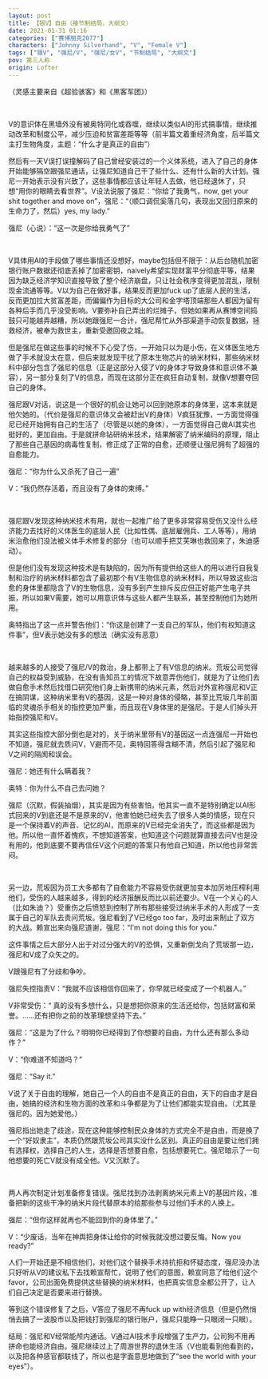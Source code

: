 ```yaml
---
layout: post
title: 【银V】自由（接节制结局，大纲文）
date: 2021-01-31 01:16
categories: ["赛博朋克2077"]
characters: ["Johnny Silverhand", "V", "Female V"]
tags: ["银V", "强尼/V", "强尼/女V", "节制结局", "大纲文"]
pov: 第三人称
origin: Lofter
---
```


（灵感主要来自《超验骇客》和《黑客军团》）

<br>

V的意识体在黑墙外没有被奥特同化或吞噬，继续以类似AI的形式搞事情，继续推动改革和制度公平，减少压迫和贫富差距等等（前半篇文着重经济角度，后半篇文主打生物角度，主题：“什么才是真正的自由”）

然后有一天V误打误撞解码了自己曾经安装过的一个义体系统，进入了自己的身体开始能够隔空跟强尼通话，让强尼知道自己干了些什么、还有什么新的大计划。强尼一开始表示没有兴致了，这些事情都应该让年轻人去做，他已经退休了，只想“用你的眼睛去看世界”。V设法说服了强尼：“你给了我勇气，now, get your shit together and move on”，强尼：“（顺口调侃奚落几句，表现出又回归原来的生命力了，然后）yes, my lady.”

强尼（心说）：“这一次是你给我勇气了”

<br>

V具体用AI的手段做了哪些事情还没想好，maybe包括但不限于：从后台随机加密银行账户数据还彻底丢掉了加密密钥，naively希望实现财富平分彻底平等，结果因为缺乏经济学知识直接导致了整个经济崩盘，只让社会秩序变得更加混乱，限制现金流通等等。V以为自己在做好事，结果反而更加fuck up了底层人民的生活，反而更加拉大贫富差距，而偏偏作为目标的大公司和金字塔顶端那些人都因为留有各种后手而几乎没受影响。V要弥补自己弄出的烂摊子，但她如果再从赛博空间捣鼓只可能越弄越糟，所以她跟强尼一合计，强尼帮忙从外部渠道手动恢复数据，拯救经济，被奉为救世主，重新受邀回夜之城。

但是强尼在做这些事的时候不下心受了伤，一开始只以为是小伤，在义体医生地方做了手术就没太在意，但后来就发现干扰了原本生物芯片的纳米材料，那些纳米材料中部分包含了强尼的信息（正是这部分入侵了V的身体才导致身体和意识体不兼容），另一部分复刻了V的信息，而现在这部分正在疯狂自动复制，就像V想要夺回自己的身体。

强尼跟V对话，说这是一个很好的机会让她可以回到她原本的身体里，这本来就是他欠她的。（代价是强尼的意识体又会被赶出V的身体）V疯狂犹豫，一方面觉得强尼已经开始拥有自己的生活了（尽管是以她的身体），一方面觉得自己做AI其实也挺好的，更加自由。于是就拼命钻研纳米技术，结果解密了纳米编码的原理，阻止了那些自己基因的病毒性复制，修正成了正常的自愈，还顺便让强尼拥有了超强的自愈能力。

强尼：“你为什么又杀死了自己一遍”

V：“我仍然存活着，而且没有了身体的束缚。”

<br>

强尼跟V发现这种纳米技术有用，就也一起推广给了更多非常容易受伤又没什么经济能力去找好的义体医生的底层人民（比如性偶、底层雇佣兵、工人等等），用纳米治愈他们没法被义体手术修复的部分（也可以顺手把艾芙琳也救回来了，朱迪感动）。

但是他们没有发现这种技术是有缺陷的，因为所有提供给这些人的用以进行自我复制和治疗的纳米材料都包含了最初那个有V生物信息的纳米材料，所以导致这些治愈的身体里都隐含了V的生物信息，没有多到产生排斥反应但正好能产生电子共振，所以如果V需要，她可以用意识体与这些人都产生联系，甚至控制他们为她所用。

奥特指出了这一点并警告他们：“你这是创建了一支自己的军队，他们有权知道这件事”，但V表示她没有多的想法（确实没有恶意）

<br>

越来越多的人接受了强尼/V的救治，身上都带上了有V信息的纳米。荒坂公司觉得自己的权益受到威胁，在没有告知员工的情况下故意弄伤他们，就是为了让他们去做自愈手术然后找借口研究他们身上新携带的纳米元素，然后对外宣称强尼和V正在搞阴谋，这种纳米里有V的基因，这是一种对身体的侵略，甚至比荒坂几年前面临的灵魂杀手相关的指控更加严重，而且现在V身体里的是强尼。于是人们掉头开始指控强尼和V。

其实这些指控大部分倒也是对的，关于纳米里带有V的基因这一点连强尼一开始也不知道，强尼就去质问V，V避而不见，奥特回答得含糊不清，然后引起了强尼和V之间的隔阂和误会。

强尼：她还有什么瞒着我？

奥特：你为什么不自己去问她？

强尼（沉默，假装抽烟），其实是因为有些害怕，他其实一直不是特别确定以AI形式回来的V到底还是不是原来的V，他害怕她已经失去了很多人类的情感，现在只是一个保持着V的声音、记忆的AI，而原来的V已经完全消失了，而这些都是因为他。所以他一直怀着愧疚，不想知道答案，也知道这个问题就算直接去问V也是没有用的，他到底要不要再信任V这个问题的答案只有他自己知道，所以他也非常苦闷。

<br>

另一边，荒坂因为员工大多都有了自愈能力不容易受伤就更加变本加厉地压榨利用他们，受伤的人越来越多，得到的经济报酬反而比以前还要少。V在一个关心的人（比如朱迪？）受重伤之后愤怒到控制了所有那些接受过纳米手术的人形成了一支属于自己的军队去责问荒坂。强尼看到了V已经go too far，及时出来制止了双方的大战。赖宣出来向强尼道谢，强尼：“I'm not doing this for you.”

这件事情之后大部分人出于对过分强大的V的恐惧，又重新倒戈向了荒坂那一边，强尼和V成了众矢之的。

V跟强尼有了分歧和争吵。

强尼失控指责V：“我就不应该相信你回来了，你早就已经变成了一个机器人。”

V非常受伤：“ 真的没有多想什么，只是想把你原来的生活还给你，包括财富和荣誉。……还有把你之前的改革理想坚持下去。”

强尼：“这是为了什么？明明你已经得到了你想要的自由，为什么还有那么多动作？”

V：“你难道不知道吗？”

强尼：“Say it.”

V说了关于自由的理解，她自己一个人的自由不是真正的自由，天下的自由才是自由，她搞的经济和生物方面的改革和斗争都是为了让他们都能实现自由。（尤其是强尼的。因为她爱他。）

强尼指出她走了歧途，现在这种能够控制民众身体的方式完全不是自由，而是换了一个“好奴隶主”，本质仍然跟荒坂公司其实没什么区别。真正的自由是要让他们拥有选择权，选择自己的人生，选择是否想要自愈，包括想要死亡。强尼暗示了一句他想要的死亡V就没有成全他。V又沉默了。

<br>

两人再次制定计划准备修复错误。强尼找到办法剥离纳米元素上V的基因片段，准备把新的这些干净的纳米片段代替原本的给那些参与过他们手术的人换上。

强尼：“但你这样就再也不能回到你的身体里了。”

V：“少废话，当年在神舆把身体让给你的时候我就没想过要反悔。Now you ready?”

人们一开始还是不相信他们，对他们这个替换手术持抗拒和怀疑态度，强尼没办法只好听从V的建议私下去找赖宣帮忙，说明了他们的意图，赖宣同意了给他们这个favor，公司出面免费提供这些替换的纳米材料，也把真实信息全都公开了，让人们自己决定是否要来进行替换。

等到这个错误修复了之后，V答应了强尼不再fuck up with经济信息（但是仍然悄悄去搞了一波股市以及把钱打到强尼的银行账户，强尼只能睁一只眼闭一只眼）。

结局：强尼和V经常能颅内通话。V通过AI技术手段增强了生产力，公司狗不用再拼命也能经济自由。强尼继续过上了周游世界的退休生活（V也能看到他看到的，以及把各种感官都联线了，所以也是字面意思地做到了“see the world with your eyes”）。
